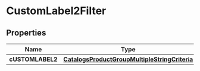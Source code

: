 

# CustomLabel2Filter

## Properties

Name | Type | Description | Notes
------------ | ------------- | ------------- | -------------
**cUSTOMLABEL2** | [**CatalogsProductGroupMultipleStringCriteria**](.md) |  | 




